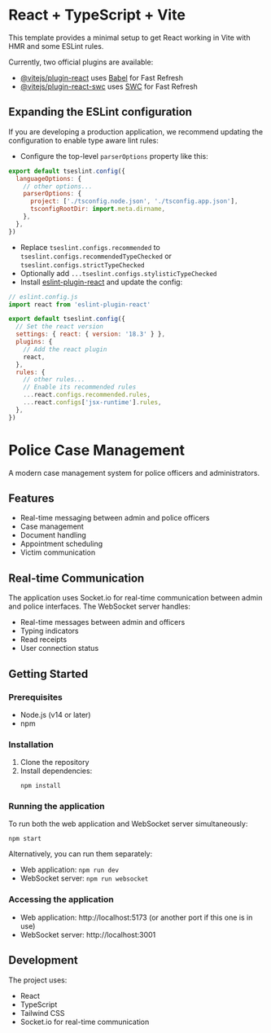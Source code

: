 # React + TypeScript + Vite

This template provides a minimal setup to get React working in Vite with HMR and some ESLint rules.

Currently, two official plugins are available:

- [@vitejs/plugin-react](https://github.com/vitejs/vite-plugin-react/blob/main/packages/plugin-react/README.md) uses [Babel](https://babeljs.io/) for Fast Refresh
- [@vitejs/plugin-react-swc](https://github.com/vitejs/vite-plugin-react-swc) uses [SWC](https://swc.rs/) for Fast Refresh

## Expanding the ESLint configuration

If you are developing a production application, we recommend updating the configuration to enable type aware lint rules:

- Configure the top-level `parserOptions` property like this:

```js
export default tseslint.config({
  languageOptions: {
    // other options...
    parserOptions: {
      project: ['./tsconfig.node.json', './tsconfig.app.json'],
      tsconfigRootDir: import.meta.dirname,
    },
  },
})
```

- Replace `tseslint.configs.recommended` to `tseslint.configs.recommendedTypeChecked` or `tseslint.configs.strictTypeChecked`
- Optionally add `...tseslint.configs.stylisticTypeChecked`
- Install [eslint-plugin-react](https://github.com/jsx-eslint/eslint-plugin-react) and update the config:

```js
// eslint.config.js
import react from 'eslint-plugin-react'

export default tseslint.config({
  // Set the react version
  settings: { react: { version: '18.3' } },
  plugins: {
    // Add the react plugin
    react,
  },
  rules: {
    // other rules...
    // Enable its recommended rules
    ...react.configs.recommended.rules,
    ...react.configs['jsx-runtime'].rules,
  },
})
```

# Police Case Management

A modern case management system for police officers and administrators.

## Features

- Real-time messaging between admin and police officers
- Case management
- Document handling
- Appointment scheduling
- Victim communication

## Real-time Communication

The application uses Socket.io for real-time communication between admin and police interfaces. The WebSocket server handles:

- Real-time messages between admin and officers
- Typing indicators
- Read receipts
- User connection status

## Getting Started

### Prerequisites

- Node.js (v14 or later)
- npm

### Installation

1. Clone the repository
2. Install dependencies:
   ```
   npm install
   ```

### Running the application

To run both the web application and WebSocket server simultaneously:

```
npm start
```

Alternatively, you can run them separately:

- Web application: `npm run dev`
- WebSocket server: `npm run websocket`

### Accessing the application

- Web application: http://localhost:5173 (or another port if this one is in use)
- WebSocket server: http://localhost:3001

## Development

The project uses:

- React
- TypeScript
- Tailwind CSS
- Socket.io for real-time communication
